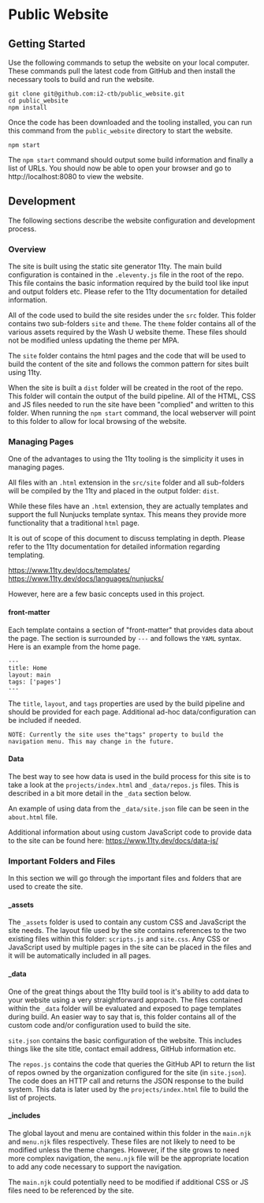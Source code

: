 # Public Website

## Getting Started

Use the following commands to setup the website on your local computer. These commands pull the latest code from GitHub and then install the necessary tools to build and run the website.

```
git clone git@github.com:i2-ctb/public_website.git
cd public_website
npm install
```

Once the code has been downloaded and the tooling installed, you can run this command from the `public_website` directory to start the website.

```
npm start
```

The `npm start` command should output some build information and finally a list of URLs. You should now be able to open your browser and go to http://localhost:8080 to view the website.

## Development

The following sections describe the website configuration and development process.

### Overview

The site is built using the static site generator 11ty. The main build configuration is contained in the `.eleventy.js` file in the root of the repo. This file contains the basic information required by the build tool like input and output folders etc. Please refer to the 11ty documentation for detailed information.

All of the code used to build the site resides under the `src` folder. This folder contains two sub-folders `site` and `theme`. The `theme` folder contains all of the various assets required by the Wash U website theme. These files should not be modified unless updating the theme per MPA.

The `site` folder contains the html pages and the code that will be used to build the content of the site and follows the common pattern for sites built using 11ty.

When the site is built a `dist` folder will be created in the root of the repo. This folder will contain the output of the build pipeline. All of the HTML, CSS and JS files needed to run the site have been "complied" and written to this folder. When running the `npm start` command, the local webserver will point to this folder to allow for local browsing of the website.

### Managing Pages

One of the advantages to using the 11ty tooling is the simplicity it uses in managing pages.  

All files with an `.html` extension in the `src/site` folder and all sub-folders will be compiled by the 11ty and placed in the output folder: `dist`.

While these files have an `.html` extension, they are actually templates and support the full Nunjucks template syntax. This means they provide more functionality that a traditional `html` page.

It is out of scope of this document to discuss templating in depth. Please refer to the 11ty documentation for detailed information regarding templating. 

https://www.11ty.dev/docs/templates/
https://www.11ty.dev/docs/languages/nunjucks/

However, here are a few basic concepts used in this project.

#### front-matter

Each template contains a section of "front-matter" that provides data about the page. The section is surrounded by `---` and follows the `YAML` syntax. Here is an example from the home page.

```
---
title: Home
layout: main
tags: ['pages']
---
```

The `title`, `layout`, and `tags` properties are used by the build pipeline and should be provided for each page. Additional ad-hoc data/configuration can be included if needed.


    NOTE: Currently the site uses the"tags" property to build the navigation menu. This may change in the future.

#### Data

The best way to see how data is used in the build process for this site is to take a look at the `projects/index.html` and `_data/repos.js` files. This is described in a bit more detail in the `_data` section below.

An example of using data from the `_data/site.json` file can be seen in the `about.html` file.

Additional information about using custom JavaScript code to provide data to the site can be found here: https://www.11ty.dev/docs/data-js/


### Important Folders and Files

In this section we will go through the important files and folders that are used to create the site.

#### _assets

The `_assets` folder is used to contain any custom CSS and JavaScript the site needs. The layout file used by the site contains references to the two existing files within this folder: `scripts.js` and `site.css`. Any CSS or JavaScript used by multiple pages in the site can be placed in the files and it will be automatically included in all pages.

#### _data

One of the great things about the 11ty build tool is it's ability to add data to your website using a very straightforward approach. The files contained within the `_data` folder will be evaluated and exposed to page templates during build. An easier way to say that is, this folder contains all of the custom code and/or configuration used to build the site.

`site.json` contains the basic configuration of the website. This includes things like the site title, contact email address, GitHub information etc.

The `repos.js` contains the code that queries the GitHub API to return the list of repos owned by the organization configured for the site (in `site.json`). The code does an HTTP call and returns the JSON response to the build system. This data is later used by the `projects/index.html` file to build the list of projects.

#### _includes

The global layout and menu are contained within this folder in the `main.njk` and `menu.njk` files respectively. These files are not likely to need to be modified unless the theme changes. However, if the site grows to need more complex navigation, the `menu.njk` file will be the appropriate location to add any code necessary to support the navigation.

The `main.njk` could potentially need to be modified if additional CSS or JS files need to be referenced by the site.


